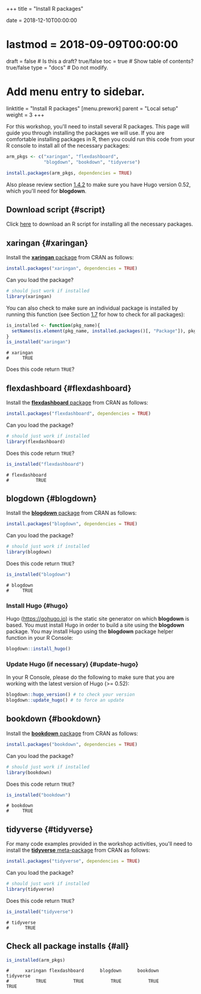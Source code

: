 +++
title = "Install R packages"

date = 2018-12-10T00:00:00
# lastmod = 2018-09-09T00:00:00

draft = false  # Is this a draft? true/false
toc = true  # Show table of contents? true/false
type = "docs"  # Do not modify.

# Add menu entry to sidebar.
linktitle = "Install R packages"
[menu.prework]
  parent = "Local setup"
  weight = 3
+++




For this workshop, you'll need to install several R packages. This page will guide you through installing the packages we will use. If you are comfortable installing packages in R, then you could run this code from your R console to install all of the necessary packages:


```r
arm_pkgs <- c("xaringan", "flexdashboard", 
              "blogdown", "bookdown", "tidyverse")
```


```r
install.packages(arm_pkgs, dependencies = TRUE)
```


Also please review section <a href="#update-hugo">1.4.2</a> to make sure you have Hugo version 0.52, which you'll need for **blogdown**.

## Download script {#script}




Click <a href="../arm-installs.R" download>here</a> to download an R script for installing all the necessary packages.

## xaringan {#xaringan}

Install the [**xaringan** package](https://github.com/yihui/xaringan) from CRAN as follows:


```r
install.packages("xaringan", dependencies = TRUE)
```

Can you load the package?

```r
# should just work if installed
library(xaringan)
```

You can also check to make sure an individual package is installed by running this function (see Section <a href="#all">1.7</a> for how to check for all packages):





```r
is_installed <- function(pkg_name){
  setNames(is.element(pkg_name, installed.packages()[, "Package"]), pkg_name)
} 
is_installed("xaringan")
```

```
# xaringan 
#     TRUE
```

Does this code return `TRUE`?



## flexdashboard {#flexdashboard}

Install the [**flexdashboard** package](https://rmarkdown.rstudio.com/flexdashboard/) from CRAN as follows:


```r
install.packages("flexdashboard", dependencies = TRUE)
```

Can you load the package?

```r
# should just work if installed
library(flexdashboard)
```


Does this code return `TRUE`?

```r
is_installed("flexdashboard")
```

```
# flexdashboard 
#          TRUE
```

## blogdown {#blogdown}

Install the [**blogdown** package](https://github.com/rstudio/blogdown) from CRAN as follows:


```r
install.packages("blogdown", dependencies = TRUE)
```

Can you load the package?

```r
# should just work if installed
library(blogdown)
```


Does this code return `TRUE`?

```r
is_installed("blogdown")
```

```
# blogdown 
#     TRUE
```

### Install Hugo {#hugo}

Hugo (https://gohugo.io) is the static site generator on which **blogdown** is based. You must install Hugo in order to build a site using the **blogdown** package. You may install Hugo using the **blogdown** package helper function in your R Console:


```r
blogdown::install_hugo()
```

### Update Hugo (if necessary) {#update-hugo}

In your R Console, please do the following to make sure that you are working with the latest version of Hugo (>= 0.52): 
    

```r
blogdown::hugo_version() # to check your version
blogdown::update_hugo() # to force an update
```

## bookdown {#bookdown}

Install the [**bookdown** package](https://github.com/rstudio/bookdown) from CRAN as follows:


```r
install.packages("bookdown", dependencies = TRUE)
```

Can you load the package?

```r
# should just work if installed
library(bookdown)
```


Does this code return `TRUE`?

```r
is_installed("bookdown")
```

```
# bookdown 
#     TRUE
```

## tidyverse {#tidyverse}

For many code examples provided in the workshop activities, you'll need to install the [**tidyverse** meta-package](https://www.tidyverse.org/packages/) from CRAN as follows:


```r
install.packages("tidyverse", dependencies = TRUE)
```

Can you load the package?

```r
# should just work if installed
library(tidyverse)
```


Does this code return `TRUE`?

```r
is_installed("tidyverse")
```

```
# tidyverse 
#      TRUE
```

## Check all package installs {#all}


```r
is_installed(arm_pkgs)
```

```
#      xaringan flexdashboard      blogdown      bookdown     tidyverse 
#          TRUE          TRUE          TRUE          TRUE          TRUE
```


